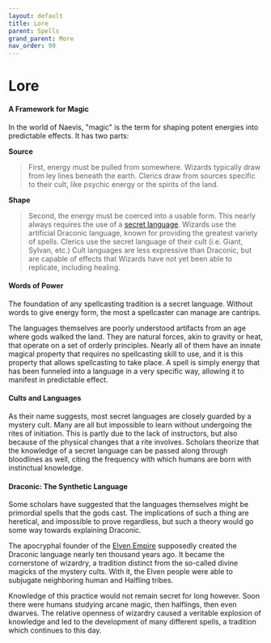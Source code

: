 ```yaml
---
layout: default
title: Lore
parent: Spells
grand_parent: More
nav_order: 99
---
```


# Lore

#### A Framework for Magic

In the world of Naevis, "magic" is the term for shaping potent energies into predictable effects. It has two parts:

**Source**

> First, energy must be pulled from somewhere. Wizards typically draw from ley lines beneath the earth. Clerics draw from sources specific to their cult, like psychic energy or the spirits of the land.

**Shape**

> Second, the energy must be coerced into a usable form. This nearly always requires the use of a [secret language](../languages/secret). Wizards use the artificial Draconic language, known for providing the greatest variety of spells. Clerics use the secret language of their cult (i.e. Giant, Sylvan, etc.) Cult languages are less expressive than Draconic, but are capable of effects that Wizards have not yet been able to replicate, including healing.


#### Words of Power

The foundation of any spellcasting tradition is a secret language. Without words to give energy form, the most a spellcaster can manage are cantrips.

The languages themselves are poorly understood artifacts from an age where gods walked the land. They are natural forces, akin to gravity or heat, that operate on a set of orderly principles. Nearly all of them have an innate magical property that requires no spellcasting skill to use, and it is this property that allows spellcasting to take place. A spell is simply energy that has been funneled into a language in a very specific way, allowing it to manifest in predictable effect.

#### Cults and Languages

As their name suggests, most secret languages are closely guarded by a mystery cult. Many are all but impossible to learn without undergoing the rites of initiation. This is partly due to the lack of instructors, but also because of the physical changes that a rite involves. Scholars theorize that the knowledge of a secret language can be passed along through bloodlines as well, citing the frequency with which humans are born with instinctual knowledge.

#### Draconic: The Synthetic Language

Some scholars have suggested that the languages themselves might be primordial spells that the gods cast. The implications of such a thing are heretical, and impossible to prove regardless, but such a theory would go some way towards explaining Draconic.

The apocryphal founder of the [Elven Empire](../../the_frontier/greenlands/elves) supposedly created the Draconic language nearly ten thousand years ago. It became the cornerstone of wizardry, a tradition distinct from the so-called divine magicks of the mystery cults. With it, the Elven people were able to subjugate neighboring human and Halfling tribes.

Knowledge of this practice would not remain secret for long however. Soon there were humans studying arcane magic, then halflings, then even dwarves. The relative openness of wizardry caused a veritable explosion of knowledge and led to the development of many different spells, a tradition which continues to this day.